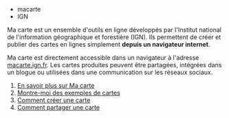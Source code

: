 - macarte
- IGN

Ma carte est un ensemble d'outils en ligne développés par l'Institut national de l'information géographique et forestière (IGN).
Ils permettent de créer et publier des cartes en lignes simplement **depuis un navigateur internet**.

Ma carte est directement accessible dans un navigateur à l'adresse [macarte.ign.fr](https://macarte.ign.fr).
Les cartes produites peuvent être partagées, intégrées dans un blogue ou utilisées dans une communication sur les réseaux sociaux.

1. [En savoir plus sur Ma carte](./historique.md)
2. [Montre-moi des exemples de cartes](./exemples.md)
3. [Comment créer une carte](../mceditor/créer_une_carte.md)
4. [Comment partager une carte](./Comment_partager_une_carte.md)